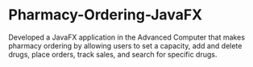 # Pharmacy-Ordering-JavaFX
Developed a JavaFX application in the Advanced Computer that makes pharmacy ordering by allowing users to set a capacity, add and delete drugs, place orders, track sales, and search for specific drugs.

